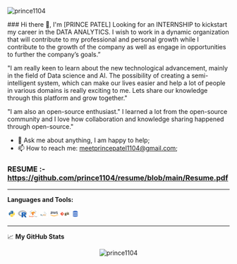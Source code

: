 <p align="left"> <img src="https://komarev.com/ghpvc/?username=prince1104&label=Profile%20views&color=red&style=flat" alt="prince1104" /> </p>
### Hi there 👋, I'm [PRINCE PATEL]
Looking for an INTERNSHIP to kickstart my career in the DATA ANALYTICS. I wish to work in a dynamic organization that will contribute to my professional 
and personal growth while I contribute to the growth of the company as well as engage in opportunities to further the company’s goals.”

"I am really keen to learn about the new technological advancement, mainly in the field of Data science and AI.
The possibility of creating a semi-intelligent system, which can make our lives easier and help a lot of people in various domains is really exciting to me.
Lets share our knowledge through this platform and grow together."

"I am also an open-source enthusiast." I learned a lot from the open-source community and I love how collaboration and knowledge sharing happened through open-source."

- 💬 Ask me about anything, I am happy to help;
- 📫 How to reach me: [meetprincepatel1104@gmail.com](mailto:meetprincepatel1104@gmail.com);
### RESUME :- https://github.com/prince1104/resume/blob/main/Resume.pdf
---

**Languages and Tools:**  

<code><img height="20" src="https://raw.githubusercontent.com/github/explore/80688e429a7d4ef2fca1e82350fe8e3517d3494d/topics/python/python.png"></code>
<code><img height="20" src="https://raw.githubusercontent.com/github/explore/80688e429a7d4ef2fca1e82350fe8e3517d3494d/topics/r/r.png"></code>
<code><img height="20" src="https://raw.githubusercontent.com/github/explore/80688e429a7d4ef2fca1e82350fe8e3517d3494d/topics/tensorflow/tensorflow.png"></code>
<code><img height="20" src="https://raw.githubusercontent.com/github/explore/5c058a388828bb5fde0bcafd4bc867b5bb3f26f3/topics/mysql/mysql.png"></code>
<code><img height="20" src="https://raw.githubusercontent.com/github/explore/80688e429a7d4ef2fca1e82350fe8e3517d3494d/topics/aws/aws.png"></code>
<code><img height="20" src="https://raw.githubusercontent.com/github/explore/80688e429a7d4ef2fca1e82350fe8e3517d3494d/topics/git/git.png"></code>
<code><img height="20" src="https://raw.githubusercontent.com/github/explore/80688e429a7d4ef2fca1e82350fe8e3517d3494d/topics/sql/sql.png"></code>

---
📈 **My GitHub Stats**

<p align="center"> <img src="https://github-readme-stats.vercel.app/api?username=prince1104&show_icons=true&theme=dracula&count_private=true" alt="prince1104" />



